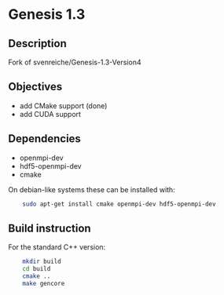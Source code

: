Genesis 1.3
===========

Description
-----------

Fork of svenreiche/Genesis-1.3-Version4


Objectives
----------

- add CMake support (done)
- add CUDA support

Dependencies
------------

- openmpi-dev
- hdf5-openmpi-dev
- cmake

On debian-like systems these can be installed with:

```bash
    sudo apt-get install cmake openmpi-dev hdf5-openmpi-dev
```

Build instruction
-----------------

For the standard C++ version:

```bash
    mkdir build
    cd build
    cmake ..
    make gencore
```


